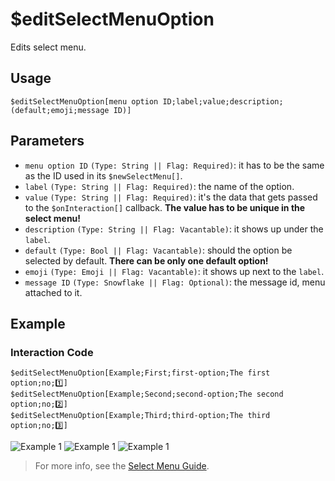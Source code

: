 # $editSelectMenuOption
Edits select menu.

## Usage
```
$editSelectMenuOption[menu option ID;label;value;description;(default;emoji;message ID)]
```
## Parameters 
- `menu option ID` `(Type: String || Flag: Required)`: it has to be the same as the ID used in its `$newSelectMenu[]`.
- `label` `(Type: String || Flag: Required)`: the name of the option.
- `value` `(Type: String || Flag: Required)`: it's the data that gets passed to the `$onInteraction[]` callback. **The value has to be unique in the select menu!**
- `description` `(Type: String || Flag: Vacantable)`: it shows up under the `label`.
- `default` `(Type: Bool || Flag: Vacantable)`: should the option be selected by default. **There can be only one default option!**
- `emoji` `(Type: Emoji || Flag: Vacantable)`: it shows up next to the `label`.
- `message ID` `(Type: Snowflake || Flag: Optional)`: the message id, menu attached to it.

## Example
### Interaction Code
```
$editSelectMenuOption[Example;First;first-option;The first option;no;1️⃣]
$editSelectMenuOption[Example;Second;second-option;The second option;no;2️⃣]
$editSelectMenuOption[Example;Third;third-option;The third option;no;3️⃣]
```
![Example 1](https://user-images.githubusercontent.com/70456337/194148923-a25962f8-544d-4744-8a5c-876d9455eaa3.png)
![Example 1](https://user-images.githubusercontent.com/70456337/194149283-42724349-84d1-4d70-b8e6-d4b58e8c365f.png)
![Example 1](https://user-images.githubusercontent.com/70456337/194149485-750c15e8-2a3c-46d0-857b-493178b9468c.png)

> For more info, see the [Select Menu Guide](../guides/general/interactions/selectMenus/aboutSelectMenu.md).